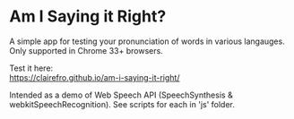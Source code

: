 # Am I Saying it Right?

A simple app for testing your pronunciation of words in various langauges.
Only supported in Chrome 33+ browsers.

Test it here:\
https://clairefro.github.io/am-i-saying-it-right/

Intended as a demo of Web Speech API (SpeechSynthesis & webkitSpeechRecognition).
See scripts for each in 'js' folder.
